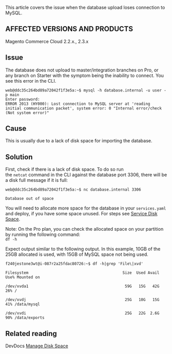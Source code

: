 This article covers the issue when the database upload loses connection to MySQL.

## AFFECTED VERSIONS AND PRODUCTS

Magento Commerce Cloud 2.2.x., 2.3.x

## Issue

The database does not upload to master/integration branches on Pro, or any branch on Starter with the symptom being the inability to connect. You see this error in the CLI.&nbsp;<span class="wysiwyg-color-red90">&nbsp;&nbsp;</span>

<pre class="line-numbers"><code class="language-clike">web@ddc35c264bd89a72042f1f3e5a:~$ mysql -h database.internal -u user -p main
Enter password:
ERROR 2013 (HY000): Lost connection to MySQL server at 'reading initial communication packet', system error: 0 "Internal error/check (Not system error)"
</code></pre>

## Cause

This is usually due to a lack of disk space for importing the database.

## Solution

First, check if there is a lack of disk space. To do so run the&nbsp;`` netcat ``&nbsp;command in the CLI against the database port 3306, there will be a disk full message if it is full:&nbsp;

<pre class="line-numbers"><code class="language-clike">web@ddc35c264bd89a72042f1f3e5a:~$ nc database.internal 3306 <br/>
Database out of space</code></pre>

You will need to allocate more space for the database in your `` services.yaml `` and deploy, if you have some space unused. For steps see <a href="https://devdocs.magento.com/cloud/project/manage-disk-space.html#service-disk-space" rel="noopener" target="_blank">Service Disk Space</a>.

Note: On the Pro plan, you can check the allocated space on your partition by running the following command:  
 <code class="c-mrkdwn__code" data-stringify-type="code">df -h</code>

Expect output similar to the following output. In this example, 10GB of the 25GB allocated is used, with 15GB of MySQL space not being used.

<pre class="line-numbers"><code class="language-clike">f240jestone3wt@i-087r2a25fdac80726:~$ df -h|grep 'File\|xvd'<br/>
Filesystem                                         Size  Used Avail Use% Mounted on<br/>
/dev/xvda1                                          59G   15G   42G  26% /<br/>
/dev/xvdj                                           25G   10G   15G  41% /data/mysql<br/>
/dev/xvdi                                           25G   22G  2.6G  90% /data/exports</code></pre>

## Related reading

DevDocs <a href="https://devdocs.magento.com/cloud/project/manage-disk-space.html" rel="noopener" target="_blank">Manage Disk Space</a>